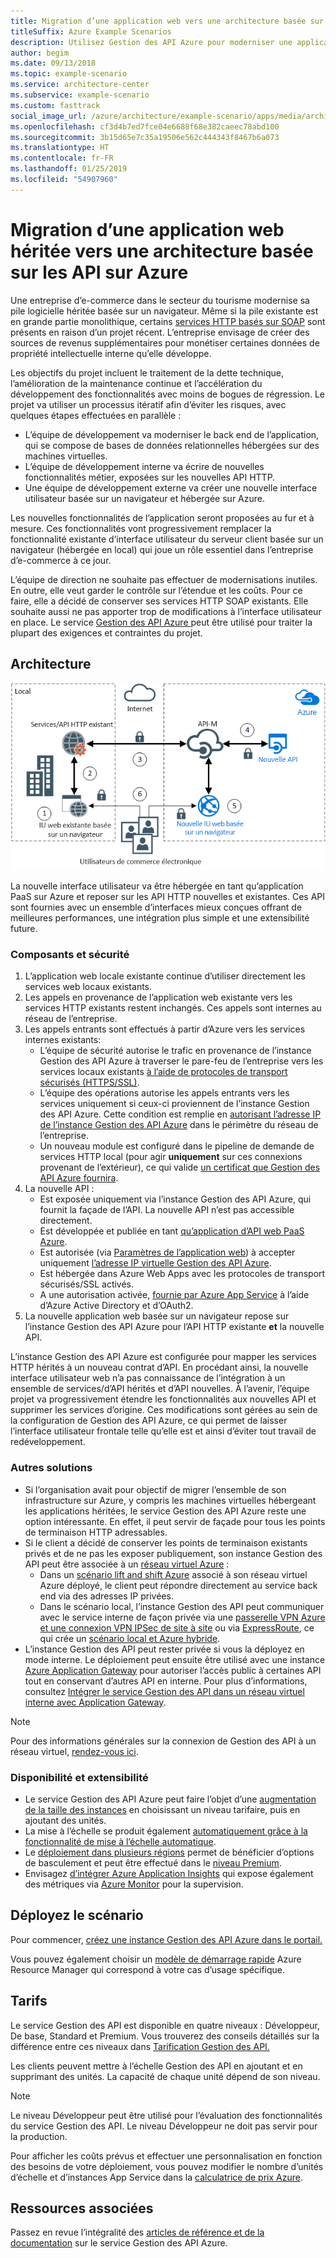 ```yaml
---
title: Migration d’une application web vers une architecture basée sur des API
titleSuffix: Azure Example Scenarios
description: Utilisez Gestion des API Azure pour moderniser une application web héritée.
author: begim
ms.date: 09/13/2018
ms.topic: example-scenario
ms.service: architecture-center
ms.subservice: example-scenario
ms.custom: fasttrack
social_image_url: /azure/architecture/example-scenario/apps/media/architecture-apim-api-scenario.png
ms.openlocfilehash: cf3d4b7ed7fce04e6688f68e382caeec78abd100
ms.sourcegitcommit: 3b15d65e7c35a19506e562c444343f8467b6a073
ms.translationtype: HT
ms.contentlocale: fr-FR
ms.lasthandoff: 01/25/2019
ms.locfileid: "54907960"
---
```

# <a name="migrating-a-legacy-web-application-to-an-api-based-architecture-on-azure"></a>Migration d’une application web héritée vers une architecture basée sur les API sur Azure

Une entreprise d’e-commerce dans le secteur du tourisme modernise sa pile logicielle héritée basée sur un navigateur. Même si la pile existante est en grande partie monolithique, certains [services HTTP basés sur SOAP][soap] sont présents en raison d’un projet récent. L’entreprise envisage de créer des sources de revenus supplémentaires pour monétiser certaines données de propriété intellectuelle interne qu’elle développe.

Les objectifs du projet incluent le traitement de la dette technique, l’amélioration de la maintenance continue et l’accélération du développement des fonctionnalités avec moins de bogues de régression. Le projet va utiliser un processus itératif afin d’éviter les risques, avec quelques étapes effectuées en parallèle :

- L’équipe de développement va moderniser le back end de l’application, qui se compose de bases de données relationnelles hébergées sur des machines virtuelles.
- L’équipe de développement interne va écrire de nouvelles fonctionnalités métier, exposées sur les nouvelles API HTTP.
- Une équipe de développement externe va créer une nouvelle interface utilisateur basée sur un navigateur et hébergée sur Azure.

Les nouvelles fonctionnalités de l’application seront proposées au fur et à mesure. Ces fonctionnalités vont progressivement remplacer la fonctionnalité existante d’interface utilisateur du serveur client basée sur un navigateur (hébergée en local) qui joue un rôle essentiel dans l’entreprise d’e-commerce à ce jour.

L’équipe de direction ne souhaite pas effectuer de modernisations inutiles. En outre, elle veut garder le contrôle sur l’étendue et les coûts. Pour ce faire, elle a décidé de conserver ses services HTTP SOAP existants. Elle souhaite aussi ne pas apporter trop de modifications à l’interface utilisateur en place. Le service [Gestion des API Azure ][apim] peut être utilisé pour traiter la plupart des exigences et contraintes du projet.

## <a name="architecture"></a>Architecture

![Diagramme de l’architecture][architecture]

La nouvelle interface utilisateur va être hébergée en tant qu’application PaaS sur Azure et reposer sur les API HTTP nouvelles et existantes. Ces API sont fournies avec un ensemble d’interfaces mieux conçues offrant de meilleures performances, une intégration plus simple et une extensibilité future.

### <a name="components-and-security"></a>Composants et sécurité

1. L’application web locale existante continue d’utiliser directement les services web locaux existants.
2. Les appels en provenance de l’application web existante vers les services HTTP existants restent inchangés. Ces appels sont internes au réseau de l’entreprise.
3. Les appels entrants sont effectués à partir d’Azure vers les services internes existants:
    - L’équipe de sécurité autorise le trafic en provenance de l’instance Gestion des API Azure à traverser le pare-feu de l’entreprise vers les services locaux existants [à l’aide de protocoles de transport sécurisés (HTTPS/SSL)][apim-ssl].
    - L’équipe des opérations autorise les appels entrants vers les services uniquement si ceux-ci proviennent de l’instance Gestion des API Azure. Cette condition est remplie en [autorisant l’adresse IP de l’instance Gestion des API Azure][apim-whitelist-ip] dans le périmètre du réseau de l’entreprise.
    - Un nouveau module est configuré dans le pipeline de demande de services HTTP local (pour agir **uniquement** sur ces connexions provenant de l’extérieur), ce qui valide [un certificat que Gestion des API Azure fournira][apim-mutualcert-auth].
4. La nouvelle API :
    - Est exposée uniquement via l’instance Gestion des API Azure, qui fournit la façade de l’API. La nouvelle API n’est pas accessible directement.
    - Est développée et publiée en tant [qu’application d’API web PaaS Azure][azure-api-apps].
    - Est autorisée (via [Paramètres de l’application web][azure-appservice-ip-restrict]) à accepter uniquement [l’adresse IP virtuelle Gestion des API Azure][apim-faq-vip].
    - Est hébergée dans Azure Web Apps avec les protocoles de transport sécurisés/SSL activés.
    - A une autorisation activée, [fournie par Azure App Service][azure-appservice-auth] à l’aide d’Azure Active Directory et d’OAuth2.
5. La nouvelle application web basée sur un navigateur repose sur l’instance Gestion des API Azure pour l’API HTTP existante **et** la nouvelle API.

L’instance Gestion des API Azure est configurée pour mapper les services HTTP hérités à un nouveau contrat d’API. En procédant ainsi, la nouvelle interface utilisateur web n’a pas connaissance de l’intégration à un ensemble de services/d’API hérités et d’API nouvelles. À l’avenir, l’équipe projet va progressivement étendre les fonctionnalités aux nouvelles API et supprimer les services d’origine. Ces modifications sont gérées au sein de la configuration de Gestion des API Azure, ce qui permet de laisser l’interface utilisateur frontale telle qu’elle est et ainsi d’éviter tout travail de redéveloppement.

### <a name="alternatives"></a>Autres solutions

- Si l’organisation avait pour objectif de migrer l’ensemble de son infrastructure sur Azure, y compris les machines virtuelles hébergeant les applications héritées, le service Gestion des API Azure reste une option intéressante. En effet, il peut servir de façade pour tous les points de terminaison HTTP adressables.
- Si le client a décidé de conserver les points de terminaison existants privés et de ne pas les exposer publiquement, son instance Gestion des API peut être associée à un [réseau virtuel Azure][azure-vnet] :
  - Dans un [scénario lift and shift Azure][azure-vm-lift-shift] associé à son réseau virtuel Azure déployé, le client peut répondre directement au service back end via des adresses IP privées.
  - Dans le scénario local, l’instance Gestion des API peut communiquer avec le service interne de façon privée via une [passerelle VPN Azure et une connexion VPN IPSec de site à site][azure-vpn] ou via [ExpressRoute][azure-er], ce qui crée un [scénario local et Azure hybride][azure-hybrid].
- L’instance Gestion des API peut rester privée si vous la déployez en mode interne. Le déploiement peut ensuite être utilisé avec une instance [Azure Application Gateway][azure-appgw] pour autoriser l’accès public à certaines API tout en conservant d’autres API en interne. Pour plus d’informations, consultez [Intégrer le service Gestion des API dans un réseau virtuel interne avec Application Gateway][apim-vnet-internal].

> [!NOTE]
> Pour des informations générales sur la connexion de Gestion des API à un réseau virtuel, [rendez-vous ici][apim-vnet].

### <a name="availability-and-scalability"></a>Disponibilité et extensibilité

- Le service Gestion des API Azure peut faire l’objet d’une [augmentation de la taille des instances][apim-scaleout] en choisissant un niveau tarifaire, puis en ajoutant des unités.
- La mise à l’échelle se produit également [automatiquement grâce à la fonctionnalité de mise à l’échelle automatique][apim-autoscale].
- Le [déploiement dans plusieurs régions][apim-multi-regions] permet de bénéficier d’options de basculement et peut être effectué dans le [niveau Premium][apim-pricing].
- Envisagez [d’intégrer Azure Application Insights][azure-apim-ai] qui expose également des métriques via [Azure Monitor][azure-mon] pour la supervision.

## <a name="deploy-the-scenario"></a>Déployez le scénario

Pour commencer, [créez une instance Gestion des API Azure dans le portail.][apim-create]

Vous pouvez également choisir un [modèle de démarrage rapide][azure-quickstart-templates-apim] Azure Resource Manager qui correspond à votre cas d’usage spécifique.

## <a name="pricing"></a>Tarifs

Le service Gestion des API est disponible en quatre niveaux : Développeur, De base, Standard et Premium. Vous trouverez des conseils détaillés sur la différence entre ces niveaux dans [Tarification Gestion des API.][apim-pricing]

Les clients peuvent mettre à l’échelle Gestion des API en ajoutant et en supprimant des unités. La capacité de chaque unité dépend de son niveau.

> [!NOTE]
> Le niveau Développeur peut être utilisé pour l’évaluation des fonctionnalités du service Gestion des API. Le niveau Développeur ne doit pas servir pour la production.

Pour afficher les coûts prévus et effectuer une personnalisation en fonction des besoins de votre déploiement, vous pouvez modifier le nombre d’unités d’échelle et d’instances App Service dans la [calculatrice de prix Azure][pricing-calculator].

## <a name="related-resources"></a>Ressources associées

Passez en revue l’intégralité des [articles de référence et de la documentation][apim] sur le service Gestion des API Azure.

<!-- links -->

[architecture]: ./media/architecture-apim-api-scenario.png
[apim-create]: /azure/api-management/get-started-create-service-instance
[apim-git]: /azure/api-management/api-management-configuration-repository-git
[apim-multi-regions]: /azure/api-management/api-management-howto-deploy-multi-region
[apim-autoscale]: /azure/api-management/api-management-howto-autoscale
[apim-scaleout]: /azure/api-management/upgrade-and-scale
[azure-apim-ai]: /azure/api-management/api-management-howto-app-insights
[azure-ai]: /azure/application-insights/
[azure-mon]: /azure/monitoring-and-diagnostics/monitoring-overview
[azure-appgw]: /azure/application-gateway/application-gateway-introduction
[apim-vnet-internal]: /azure/api-management/api-management-howto-integrate-internal-vnet-appgateway
[apim-vnet]: /azure/api-management/api-management-using-with-vnet
[azure-hybrid]: /azure/architecture/reference-architectures/hybrid-networking/
[azure-er]: /azure/expressroute/expressroute-introduction
[azure-vpn]: /azure/vpn-gateway/vpn-gateway-howto-site-to-site-resource-manager-portal
[azure-vnet]: /azure/virtual-network/virtual-networks-overview
[azure-appservice-auth]: /azure/app-service/app-service-authentication-overview#identity-providers
[apim-faq-vip]: /azure/api-management/api-management-faq#is-the-api-management-gateway-ip-address-constant-can-i-use-it-in-firewall-rules
[azure-appservice-ip-restrict]: /azure/app-service/app-service-ip-restrictions
[azure-api-apps]: /azure/app-service/
[apim-ssl]: /azure/api-management/api-management-howto-manage-protocols-ciphers
[apim-mutualcert-auth]: /azure/api-management/api-management-howto-mutual-certificates
[apim-whitelist-ip]: /azure/api-management/api-management-faq#is-the-api-management-gateway-ip-address-constant-can-i-use-it-in-firewall-rules
[anti-corruption-layer-pattern]: /azure/architecture/patterns/anti-corruption-layer
[apim]: /azure/api-management/api-management-key-concepts
[apim-api-design-guidance]: /azure/architecture/best-practices/api-design
[visualstudio-youtube-solid-design]: https://youtu.be/agkWYPUcLpg
[azure-vm-lift-shift]: https://azure.microsoft.com/resources/azure-virtual-datacenter-lift-and-shift-guide/
[standard-pricing-calc]: https://azure.com/e/
[premium-pricing-calc]: https://azure.com/e/
[apim-pricing]: https://azure.microsoft.com/pricing/details/api-management/
[azure-quickstart-templates-apim]: https://azure.microsoft.com/resources/templates/?term=API+Management&pageNumber=1
[soap]: https://en.wikipedia.org/wiki/SOAP
[pricing-calculator]: https://azure.com/e/0e916a861fac464db61342d378cc0bd6
